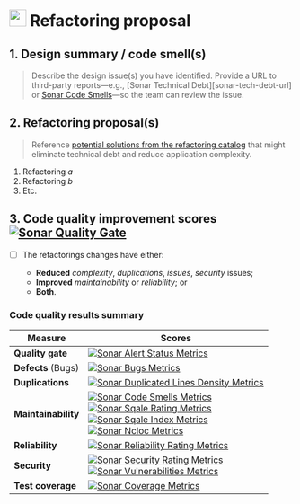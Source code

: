 # <img align="bottom" alt="code" height="30" width="30" src="https://cdnjs.cloudflare.com/ajax/libs/octicons/8.1.3/svg/code.svg"> Refactoring proposal

## 1. Design summary / code smell(s)

> Describe the design issue(s) you have identified. Provide a URL to third-party
> reports—e.g., [Sonar Technical Debt][sonar-tech-debt-url] or [Sonar Code
> Smells][sonar-code-smells-url]—so the team can review the issue.

## 2. Refactoring proposal(s)

> Reference [potential solutions from the refactoring
> catalog][refactoring-catalog-url] that might eliminate technical debt and
> reduce application complexity.

1. Refactoring _a_
2. Refactoring _b_
3. Etc.

## 3. Code quality improvement scores [![Sonar Quality Gate][sonar-alert-status-badge]][sonar-alert-status-url]

- [ ] The refactorings changes have either:

  - **Reduced** _complexity_, _duplications_, _issues_, _security_ issues;
  - **Improved** _maintainability_ or _reliability_; or
  - **Both**.

### Code quality results summary

| Measure             | Scores                                                                                                                                                                                                                                                                                                                |
| ------------------- | --------------------------------------------------------------------------------------------------------------------------------------------------------------------------------------------------------------------------------------------------------------------------------------------------------------------- |
| **Quality gate**    | [![Sonar Alert Status Metrics][sonar-alert-status-badge]][sonar-alert-status-url]                                                                                                                                                                                                                                     |
| **Defects** (Bugs)  | [![Sonar Bugs Metrics][sonar-bugs-badge]][sonar-bugs-url]                                                                                                                                                                                                                                                             |
| **Duplications**    | [![Sonar Duplicated Lines Density Metrics][sonar-duplicated-lines-density-badge]][sonar-duplicated-lines-density-url]                                                                                                                                                                                                 |
| **Maintainability** | [![Sonar Code Smells Metrics][sonar-code-smells-badge]][sonar-code-smells-url]<br>[![Sonar Sqale Rating Metrics][sonar-sqale-rating-badge]][sonar-sqale-rating-url]<br>[![Sonar Sqale Index Metrics][sonar-sqale-index-badge]][sonar-sqale-index-url]<br>[![Sonar Ncloc Metrics][sonar-ncloc-badge]][sonar-ncloc-url] |
| **Reliability**     | [![Sonar Reliability Rating Metrics][sonar-reliability-rating-badge]][sonar-reliability-rating-url]                                                                                                                                                                                                                   |
| **Security**        | [![Sonar Security Rating Metrics][sonar-security-rating-badge]][sonar-security-rating-url]<br>[![Sonar Vulnerabilities Metrics][sonar-vulnerabilities-badge]][sonar-vulnerabilities-url]                                                                                                                              |
| **Test coverage**   | [![Sonar Coverage Metrics][sonar-coverage-badge]][sonar-coverage-url]                                                                                                                                                                                                                                                 |

[refactoring-catalog-url]: https://refactoring.com/catalog/

<!-- SonarCloud badge refs -->

[sonar-alert-status-badge]:
  https://sonarcloud.io/api/project_badges/measure?project=data-loss-signatures-gitlab&metric=alert_status&template=FLAT
[sonar-alert-status-url]:
  https://sonarcloud.io/dashboard?id=data-loss-signatures-gitlab
[sonar-bugs-badge]:
  https://sonarcloud.io/api/project_badges/measure?project=data-loss-signatures-gitlab&metric=bugs&template=FLAT
[sonar-bugs-url]: https://sonarcloud.io/dashboard?id=data-loss-signatures-gitlab
[sonar-code-smells-badge]:
  https://sonarcloud.io/api/project_badges/measure?project=data-loss-signatures-gitlab&metric=code_smells&template=FLAT
[sonar-code-smells-url]:
  https://sonarcloud.io/dashboard?id=data-loss-signatures-gitlab
[sonar-coverage-badge]:
  https://sonarcloud.io/api/project_badges/measure?project=data-loss-signatures-gitlab&metric=coverage&template=FLAT
[sonar-coverage-url]:
  https://sonarcloud.io/dashboard?id=data-loss-signatures-gitlab
[sonar-duplicated-lines-density-badge]:
  https://sonarcloud.io/api/project_badges/measure?project=data-loss-signatures-gitlab&metric=duplicated_lines_density&template=FLAT
[sonar-duplicated-lines-density-url]:
  https://sonarcloud.io/dashboard?id=data-loss-signatures-gitlab
[sonar-ncloc-badge]:
  https://sonarcloud.io/api/project_badges/measure?project=data-loss-signatures-gitlab&metric=ncloc&template=FLAT
[sonar-ncloc-url]:
  https://sonarcloud.io/dashboard?id=data-loss-signatures-gitlab
[sonar-reliability-rating-badge]:
  https://sonarcloud.io/api/project_badges/measure?project=data-loss-signatures-gitlab&metric=reliability_rating&template=FLAT
[sonar-reliability-rating-url]:
  https://sonarcloud.io/dashboard?id=data-loss-signatures-gitlab
[sonar-security-rating-badge]:
  https://sonarcloud.io/api/project_badges/measure?project=data-loss-signatures-gitlab&metric=security_rating&template=FLAT
[sonar-security-rating-url]:
  https://sonarcloud.io/dashboard?id=data-loss-signatures-gitlab
[sonar-sqale-index-badge]:
  https://sonarcloud.io/api/project_badges/measure?project=data-loss-signatures-gitlab&metric=sqale_index&template=FLAT
[sonar-sqale-index-url]:
  https://sonarcloud.io/dashboard?id=data-loss-signatures-gitlab
[sonar-sqale-rating-badge]:
  https://sonarcloud.io/api/project_badges/measure?project=data-loss-signatures-gitlab&metric=sqale_rating&template=FLAT
[sonar-sqale-rating-url]:
  https://sonarcloud.io/dashboard?id=data-loss-signatures-gitlab
[sonar-vulnerabilities-badge]:
  https://sonarcloud.io/api/project_badges/measure?project=data-loss-signatures-gitlab&metric=vulnerabilities&template=FLAT
[sonar-vulnerabilities-url]:
  https://sonarcloud.io/dashboard?id=data-loss-signatures-gitlab
